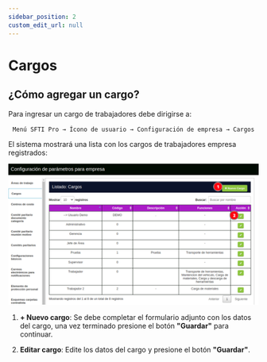 ```yaml
---
sidebar_position: 2
custom_edit_url: null
---
```

# Cargos
## ¿Cómo agregar un cargo?
Para ingresar un cargo de trabajadores debe dirigirse a:

<div align="center">

```bash
Menú SFTI Pro → Ícono de usuario → Configuración de empresa → Cargos
```
</div>

El sistema mostrará una lista con los cargos de trabajadores empresa registrados:

<div align="center">

![cargos](/img/img_manual/img_configuracion/2023-08-08_09-20.png)

</div>

1. **+ Nuevo cargo**: Se debe completar el formulario adjunto con los datos del cargo, una vez terminado presione el botón **"Guardar"** para continuar.

2. **Editar cargo**: Edite los datos del cargo y presione el botón **"Guardar"**.